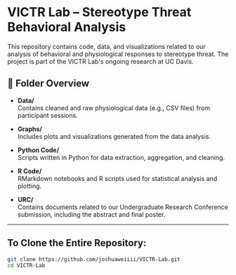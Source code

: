 # VICTR Lab – Stereotype Threat Behavioral Analysis

This repository contains code, data, and visualizations related to our analysis of behavioral and physiological responses to stereotype threat. The project is part of the VICTR Lab's ongoing research at UC Davis.

## 📁 Folder Overview

- **Data/**  
  Contains cleaned and raw physiological data (e.g., CSV files) from participant sessions.

- **Graphs/**  
  Includes plots and visualizations generated from the data analysis.

- **Python Code/**  
  Scripts written in Python for data extraction, aggregation, and cleaning.

- **R Code/**  
  RMarkdown notebooks and R scripts used for statistical analysis and plotting.

- **URC/**  
  Contains documents related to our Undergraduate Research Conference submission, including the abstract and final poster.

---

## To Clone the Entire Repository:

```bash
git clone https://github.com/joshuaweiiii/VICTR-Lab.git
cd VICTR-Lab
